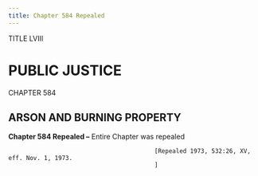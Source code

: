 ```yaml
---
title: Chapter 584 Repealed
---
```


TITLE LVIII
                                             
PUBLIC JUSTICE
==============

CHAPTER 584
                                             
ARSON AND BURNING PROPERTY
--------------------------

**Chapter 584 Repealed –** Entire Chapter was repealed


                                             [Repealed 1973, 532:26, XV, eff. Nov. 1, 1973.
                                             ]
